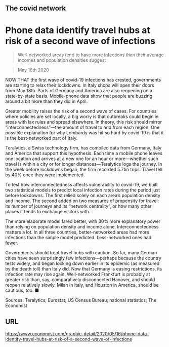 ## The covid network

# Phone data identify travel hubs at risk of a second wave of infections

> Well-networked areas tend to have more infections than their average incomes and population densities suggest

> May 16th 2020

NOW THAT the first wave of covid-19 infections has crested, governments are starting to relax their lockdowns. In Italy shops will open their doors from May 18th. Parts of Germany and America are also reopening on a state-by-state basis. Mobile-phone data show that people are buzzing around a bit more than they did in April.

Greater mobility raises the risk of a second wave of cases. For countries where policies are set locally, a big worry is that outbreaks could begin in areas with lax rules and spread elsewhere. In theory, this risk should mirror “interconnectedness”—the amount of travel to and from each region. One possible explanation for why Lombardy was hit so hard by covid-19 is that it is the best-networked part of Italy.

Teralytics, a Swiss technology firm, has compiled data from Germany, Italy and America that support this hypothesis. Each time a mobile phone leaves one location and arrives at a new one for an hour or more—whether such travel is within a city or for longer distances—Teralytics logs the journey. In the week before lockdowns began, the firm recorded 5.7bn trips. Travel fell by 40% once they were implemented.

To test how interconnectedness affects vulnerability to covid-19, we built two statistical models to predict local infection rates during the period just before lockdowns. The first relied solely on each area’s population density and income. The second added on two measures of propensity for travel: its number of journeys and its “network centrality”, or how many other places it tends to exchange visitors with.

The more elaborate model fared better, with 30% more explanatory power than relying on population density and income alone. Interconnectedness matters a lot. In all three countries, better-networked areas had more infections than the simple model predicted. Less-networked ones had fewer.

Governments should treat travel hubs with caution. So far, many German cities have seen surprisingly few infections—perhaps because the country tests widely, and began locking down earlier in its epidemic (as measured by the death toll) than Italy did. Now that Germany is easing restrictions, its infection rate may rise again. Well-networked Frankfurt is probably at greater risk than, say, comparatively disconnected Hanover, and should reopen relatively slowly. Milan in Italy, and Houston in America, should be cautious, too. ■

Sources: Teralytics; Eurostat; US Census Bureau; national statistics; The Economist

## URL

https://www.economist.com/graphic-detail/2020/05/16/phone-data-identify-travel-hubs-at-risk-of-a-second-wave-of-infections
